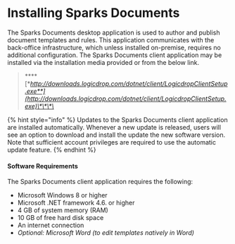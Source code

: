 # Installing Sparks Documents

The Sparks Documents desktop application is used to author and publish document templates and rules. This application communicates with the back-office infrastructure, which unless installed on-premise, requires no additional configuration. The Sparks Documents client application may be installed via the installation media provided or from the below link. 

> \*\*\*\*[**http://downloads.logicdrop.com/dotnet/client/LogicdropClientSetup.exe**](http://downloads.logicdrop.com/dotnet/client/LogicdropClientSetup.exe)\*\*\*\*

{% hint style="info" %}
Updates to the Sparks Documents client application are installed automatically. Whenever a new update is released, users will see an option to download and install the update the new software version. Note that sufficient account privileges are required to use the automatic update feature.
{% endhint %}

#### Software Requirements

The Sparks Documents client application requires the following:

* Microsoft Windows 8 or higher
* Microsoft .NET framework 4.6. or higher
* 4 GB of system memory \(RAM\)
* 10 GB of free hard disk space
* An internet connection
* _Optional: Microsoft Word \(to edit templates natively in Word\)_




